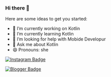 ### Hi there 👋




Here are some ideas to get you started:

- 🔭 I’m currently working on Kotlin
- 🌱 I’m currently learning Kotlin
- 🤔 I’m looking for help with Mobide Developur 
- 💬 Ask me about Kotlin
- 😄 Pronouns: she



[![Instagram Badge](https://img.shields.io/badge/-Instagram-C13584?style=flat-quare&labelColor=C13584&logo=instagram&logoColor=white&link=link)](https://www.instagram.com/_s.busra/) 

[![Blogger Badge](https://img.shields.io/badge/-Blogger-FF9800?style=flat-quare&labelColor=FF9800&logo=Blogger&logoColor=white&link=link)](link)

